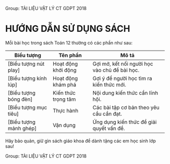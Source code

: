 Group: TÀI LIỆU VẬT LÝ CT GDPT 2018

# HƯỚNG DẪN SỬ DỤNG SÁCH

Mỗi bài học trong sách Toán 12 thường có các phần như sau:

| Biểu tượng | Tên phần | Mô tả |
|------------|----------|-------|
| [Biểu tượng nút play] | Hoạt động khởi động | Gợi mở, kết nối người học vào chủ đề bài học. |
| [Biểu tượng kính lúp] | Hoạt động khám phá | Gợi ý để người học tìm ra kiến thức mới. |
| [Biểu tượng bóng đèn] | Kiến thức trọng tâm | Nội dung kiến thức cần lĩnh hội. |
| [Biểu tượng mục tiêu] | Thực hành | Các bài tập cơ bản theo yêu cầu cần đạt. |
| [Biểu tượng mảnh ghép] | Vận dụng | Ứng dụng kiến thức để giải quyết vấn đề. |

Hãy bảo quản, giữ gìn sách giáo khoa để dành tặng các em học sinh lớp sau!

Group: TÀI LIỆU VẬT LÝ CT GDPT 2018